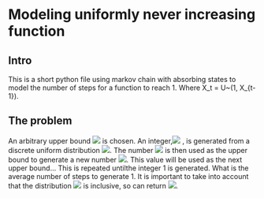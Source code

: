 # Modeling uniformly never increasing function

## Intro
This is a short python file using markov chain with absorbing states to model the number of steps for a function to reach 1. Where X_t = U~(1, X_{t-1}).

## The problem
An arbitrary upper bound <img src="https://latex.codecogs.com/gif.latex?O_t=\text {x_0} t " /> is chosen. An integer,<img src="https://latex.codecogs.com/gif.latex?O_t=\text {x_1} t " /> , is generated from a discrete uniform distribution <img src="https://latex.codecogs.com/gif.latex?O_t=\text {U~(1,x_0)} t " />. The number <img src="https://latex.codecogs.com/gif.latex?O_t=\text {x_1} t " /> is then used as the upper bound to generate a new number <img src="https://latex.codecogs.com/gif.latex?O_t=\text {U~(1,x_1)} t " />. This value will be used as the next upper bound...
This is repeated untilthe integer 1 is generated. What is the average number of steps to generate 1. It is important to take into account that the distribution
<img src="https://latex.codecogs.com/gif.latex?O_t=\text {U~(1,x)} t " /> is inclusive, so can return 
<img src="https://latex.codecogs.com/gif.latex?O_t=\text {x} t " />.
